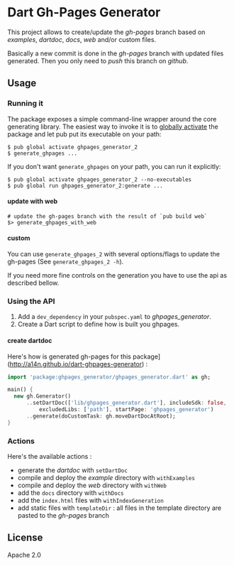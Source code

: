 # Dart Gh-Pages Generator

This project allows to create/update the _gh-pages_ branch based on _examples_,
_dartdoc_, _docs_, _web_ and/or custom files.

Basically a new commit is done in the _gh-pages_ branch with updated files
generated. Then you only need to _push_ this branch on _github_.

## Usage

### Running it

The package exposes a simple command-line wrapper around the core generating
library. The easiest way to invoke it is to
[globally activate](https://www.dartlang.org/tools/pub/cmd/pub-global.html) the
package and let pub put its executable on your path:

    $ pub global activate ghpages_generator_2
    $ generate_ghpages ...

If you don't want `generate_ghpages` on your path, you can run it explicitly:

    $ pub global activate ghpages_generator_2 --no-executables
    $ pub global run ghpages_generator_2:generate ...

#### update with web

    # update the gh-pages branch with the result of `pub build web`
    $> generate_ghpages_with_web

#### custom

You can use `generate_ghpages_2` with several options/flags to update the
gh-pages (See `generate_ghpages_2 -h`).

If you need more fine controls on the generation you have to use the api as
described bellow.

### Using the API

1. Add a `dev_dependency` in your `pubspec.yaml` to _ghpages_generator_.
1. Create a Dart script to define how is built you ghpages.

#### create dartdoc

Here's how is generated
gh-pages for this package](http://a14n.github.io/dart-ghpages-generator) :

```dart
import 'package:ghpages_generator/ghpages_generator.dart' as gh;

main() {
  new gh.Generator()
      ..setDartDoc(['lib/ghpages_generator.dart'], includeSdk: false,
          excludedLibs: ['path'], startPage: 'ghpages_generator')
      ..generate(doCustomTask: gh.moveDartDocAtRoot);
}
```

### Actions

Here's the available actions :

- generate the _dartdoc_ with `setDartDoc`
- compile and deploy the _example_ directory with `withExamples`
- compile and deploy the _web_ directory with `withWeb`
- add the `docs` directory with `withDocs`
- add the `index.html` files with `withIndexGeneration`
- add static files with `templateDir` : all files in the template directory are
pasted to the _gh-pages_ branch

## License ##
Apache 2.0
